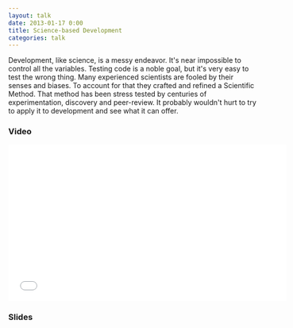 ```yaml
---
layout: talk
date: 2013-01-17 0:00
title: Science-based Development
categories: talk
---
```

Development, like science, is a messy endeavor. It's near impossible to control all the variables. Testing code is a noble goal, but it's very easy to test the wrong thing. Many experienced scientists are fooled by their senses and biases. To account for that they crafted and refined a Scientific Method. That method has been stress tested by centuries of experimentation, discovery and peer-review. It probably wouldn't hurt to try to apply it to development and see what it can offer.

### Video

<iframe width="560" height="315" src="//www.youtube.com/embed/vum-FJn7kes" frameborder="0" allowfullscreen></iframe>

### Slides

<script async class="speakerdeck-embed" data-id="5e7efb8042e40130009a123139173c61" data-ratio="1.33333333333333" src="//speakerdeck.com/assets/embed.js"></script>
